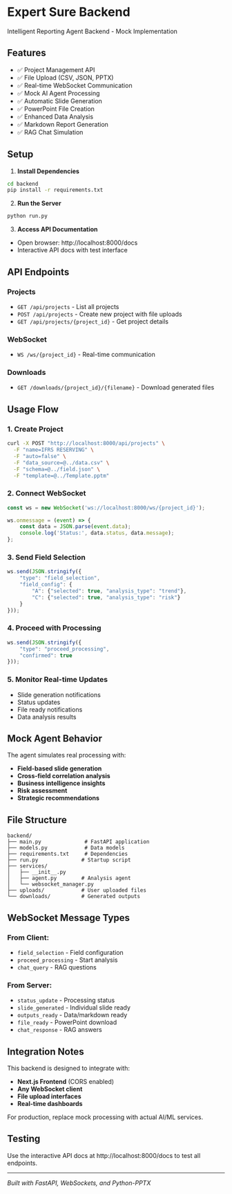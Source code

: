 # Expert Sure Backend

Intelligent Reporting Agent Backend - Mock Implementation

## Features

- ✅ Project Management API
- ✅ File Upload (CSV, JSON, PPTX)
- ✅ Real-time WebSocket Communication
- ✅ Mock AI Agent Processing
- ✅ Automatic Slide Generation
- ✅ PowerPoint File Creation
- ✅ Enhanced Data Analysis
- ✅ Markdown Report Generation
- ✅ RAG Chat Simulation

## Setup

1. **Install Dependencies**
```bash
cd backend
pip install -r requirements.txt
```

2. **Run the Server**
```bash
python run.py
```

3. **Access API Documentation**
- Open browser: http://localhost:8000/docs
- Interactive API docs with test interface

## API Endpoints

### Projects
- `GET /api/projects` - List all projects
- `POST /api/projects` - Create new project with file uploads
- `GET /api/projects/{project_id}` - Get project details

### WebSocket
- `WS /ws/{project_id}` - Real-time communication

### Downloads
- `GET /downloads/{project_id}/{filename}` - Download generated files

## Usage Flow

### 1. Create Project
```bash
curl -X POST "http://localhost:8000/api/projects" \
  -F "name=IFRS RESERVING" \
  -F "auto=false" \
  -F "data_source=@../data.csv" \
  -F "schema=@../field.json" \
  -F "template=@../Template.pptm"
```

### 2. Connect WebSocket
```javascript
const ws = new WebSocket('ws://localhost:8000/ws/{project_id}');

ws.onmessage = (event) => {
    const data = JSON.parse(event.data);
    console.log('Status:', data.status, data.message);
};
```

### 3. Send Field Selection
```javascript
ws.send(JSON.stringify({
    "type": "field_selection",
    "field_config": {
        "A": {"selected": true, "analysis_type": "trend"},
        "C": {"selected": true, "analysis_type": "risk"}
    }
}));
```

### 4. Proceed with Processing
```javascript
ws.send(JSON.stringify({
    "type": "proceed_processing",
    "confirmed": true
}));
```

### 5. Monitor Real-time Updates
- Slide generation notifications
- Status updates
- File ready notifications
- Data analysis results

## Mock Agent Behavior

The agent simulates real processing with:
- **Field-based slide generation**
- **Cross-field correlation analysis**
- **Business intelligence insights**
- **Risk assessment**
- **Strategic recommendations**

## File Structure

```
backend/
├── main.py              # FastAPI application
├── models.py            # Data models
├── requirements.txt     # Dependencies
├── run.py              # Startup script
├── services/
│   ├── __init__.py
│   ├── agent.py        # Analysis agent
│   └── websocket_manager.py
├── uploads/            # User uploaded files
└── downloads/          # Generated outputs
```

## WebSocket Message Types

### From Client:
- `field_selection` - Field configuration
- `proceed_processing` - Start analysis
- `chat_query` - RAG questions

### From Server:
- `status_update` - Processing status
- `slide_generated` - Individual slide ready
- `outputs_ready` - Data/markdown ready
- `file_ready` - PowerPoint download
- `chat_response` - RAG answers

## Integration Notes

This backend is designed to integrate with:
- **Next.js Frontend** (CORS enabled)
- **Any WebSocket client**
- **File upload interfaces**
- **Real-time dashboards**

For production, replace mock processing with actual AI/ML services.

## Testing

Use the interactive API docs at http://localhost:8000/docs to test all endpoints.

---
*Built with FastAPI, WebSockets, and Python-PPTX* 